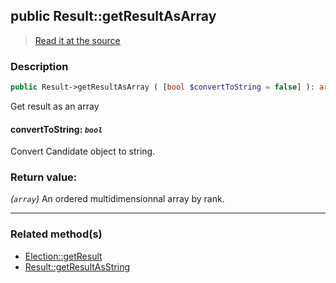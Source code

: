 ## public Result::getResultAsArray

> [Read it at the source](https://github.com/julien-boudry/Condorcet/blob/master/src/Result.php#L192)

### Description    

```php
public Result->getResultAsArray ( [bool $convertToString = false] ): array
```

Get result as an array
    

#### **convertToString:** *`bool`*   
Convert Candidate object to string.    


### Return value:   

*(`array`)* An ordered multidimensionnal array by rank.


---------------------------------------

### Related method(s)      

* [Election::getResult](/Docs/ApiReferences/Election%20Class/public%20Election--getResult.md)    
* [Result::getResultAsString](/Docs/ApiReferences/Result%20Class/public%20Result--getResultAsString.md)    
